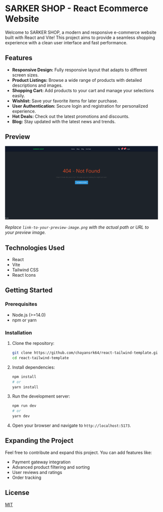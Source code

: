 # SARKER SHOP - React Ecommerce Website

Welcome to SARKER SHOP, a modern and responsive e-commerce website built with React and Vite! This project aims to provide a seamless shopping experience with a clean user interface and fast performance.

## Features

*   **Responsive Design:** Fully responsive layout that adapts to different screen sizes.
*   **Product Listings:** Browse a wide range of products with detailed descriptions and images.
*   **Shopping Cart:** Add products to your cart and manage your selections easily.
*   **Wishlist:** Save your favorite items for later purchase.
*   **User Authentication:** Secure login and registration for personalized experience.
*   **Hot Deals:** Check out the latest promotions and discounts.
*   **Blog:** Stay updated with the latest news and trends.

## Preview

![SARKER SHOP Preview](src/assets/preview.png)

*Replace `link-to-your-preview-image.png` with the actual path or URL to your preview image.*

## Technologies Used

*   React
*   Vite
*   Tailwind CSS
*   React Icons

## Getting Started

### Prerequisites

*   Node.js (>=14.0)
*   npm or yarn

### Installation

1.  Clone the repository:

    ```bash
    git clone https://github.com/chayansrk64/react-tailwind-template.git
    cd react-tailwind-template
    ```

2.  Install dependencies:

    ```bash
    npm install
    # or
    yarn install
    ```

3.  Run the development server:

    ```bash
    npm run dev
    # or
    yarn dev
    ```

4.  Open your browser and navigate to `http://localhost:5173`.

## Expanding the Project

Feel free to contribute and expand this project. You can add features like:

*   Payment gateway integration
*   Advanced product filtering and sorting
*   User reviews and ratings
*   Order tracking

## License

[MIT](LICENSE)